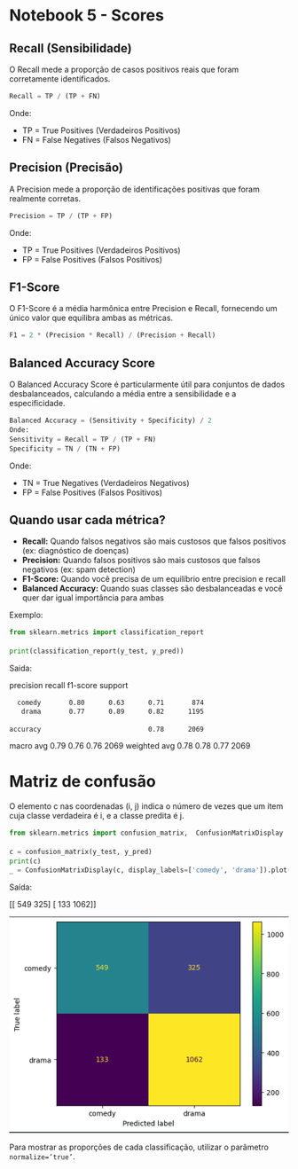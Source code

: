 # Notebook 5 - Scores

## Recall (Sensibilidade)

O Recall mede a proporção de casos positivos reais que foram corretamente identificados.

```python
Recall = TP / (TP + FN)
```

Onde:

- TP = True Positives (Verdadeiros Positivos)
- FN = False Negatives (Falsos Negativos)

## Precision (Precisão)

A Precision mede a proporção de identificações positivas que foram realmente corretas.

```python
Precision = TP / (TP + FP)
```

Onde:

- TP = True Positives (Verdadeiros Positivos)
- FP = False Positives (Falsos Positivos)

## F1-Score

O F1-Score é a média harmônica entre Precision e Recall, fornecendo um único valor que equilibra ambas as métricas.

```python
F1 = 2 * (Precision * Recall) / (Precision + Recall)
```

## Balanced Accuracy Score

O Balanced Accuracy Score é particularmente útil para conjuntos de dados desbalanceados, calculando a média entre a sensibilidade e a especificidade.

```python
Balanced Accuracy = (Sensitivity + Specificity) / 2
Onde:
Sensitivity = Recall = TP / (TP + FN)
Specificity = TN / (TN + FP)
```

Onde:

- TN = True Negatives (Verdadeiros Negativos)
- FP = False Positives (Falsos Positivos)

## Quando usar cada métrica?

- **Recall:** Quando falsos negativos são mais custosos que falsos positivos (ex: diagnóstico de doenças)
- **Precision:** Quando falsos positivos são mais custosos que falsos negativos (ex: spam detection)
- **F1-Score:** Quando você precisa de um equilíbrio entre precision e recall
- **Balanced Accuracy:** Quando suas classes são desbalanceadas e você quer dar igual importância para ambas

Exemplo:

```python
from sklearn.metrics import classification_report

print(classification_report(y_test, y_pred))
```

Saida:

precision    recall  f1-score   support

      comedy       0.80      0.63      0.71       874
       drama       0.77      0.89      0.82      1195

    accuracy                           0.78      2069
   macro avg       0.79      0.76      0.76      2069
weighted avg       0.78      0.78      0.77      2069

# Matriz de confusão

O elemento c nas coordenadas (i, j) indica o número de vezes que um item cuja classe verdadeira é i, e a classe predita é j.

```python
from sklearn.metrics import confusion_matrix,  ConfusionMatrixDisplay

c = confusion_matrix(y_test, y_pred)
print(c)
_ = ConfusionMatrixDisplay(c, display_labels=['comedy', 'drama']).plot()
```

Saída:

[[ 549  325]
[ 133 1062]]

![image.png](Notebook%205%20-%20Scores%201b1f1dbc878e80b1880de58d54865b72/image.png)

Para mostrar as proporções de cada classificação, utilizar o parâmetro `normalize=’true’`.